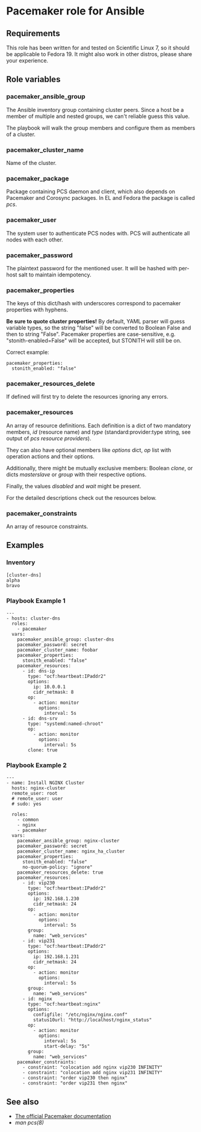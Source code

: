 # Pacemaker role for Ansible

## Requirements

This role has been written for and tested on Scientific Linux 7, so it should be applicable to Fedora 19. It might also work in other distros, please share your experience.

## Role variables

### pacemaker\_ansible\_group

The Ansible inventory group containing cluster peers. Since a host be a member of multiple and nested groups, we can't reliable guess this value.

The playbook will walk the group members and configure them as members of a cluster.

### pacemaker\_cluster\_name

Name of the cluster.

### pacemaker\_package

Package containing PCS daemon and client, which also depends on Pacemaker and Corosync packages. In EL and Fedora the package is called *pcs*.

### pacemaker\_user

The system user to authenticate PCS nodes with. PCS will authenticate all nodes with each other.

### pacemaker\_password

The plaintext password for the mentioned user. It will be hashed with per-host salt to maintain idempotency.

### pacemaker\_properties

The keys of this dict/hash with underscores correspond to pacemaker properties with hyphens.

**Be sure to quote cluster properties!** By default, YAML parser will guess variable types, so the string "false" will be converted to Boolean False and then to string "False". Pacemaker properties are case-sensitive, e.g. "stonith-enabled=False" will be accepted, but STONITH will still be on.

Correct example:

    pacemaker_properties:
      stonith_enabled: "false"

### pacemaker\_resources\_delete

If defined will first try to delete the resources ignoring any errors.

### pacemaker\_resources

An array of resource definitions. Each definition is a dict of two mandatory members, *id* (resource name) and *type* (standard:provider:type string, see output of *pcs resource providers*).

They can also have optional members like *options* dict, *op* list with operation actions and their options.

Additionally, there might be mutually exclusive members: Boolean *clone*, or dicts *masterslave* or *group* with their respective options. 

Finally, the values *disabled* and *wait* might be present.

For the detailed descriptions check out the resources below.

### pacemaker\_constraints

An array of resource constraints.

## Examples

### Inventory

    [cluster-dns]
    alpha
    bravo

### Playbook Example 1
    ---
    - hosts: cluster-dns
      roles:
        - pacemaker
      vars:
        pacemaker_ansible_group: cluster-dns
        pacemaker_password: secret
        pacemaker_cluster_name: foobar
        pacemaker_properties:
          stonith_enabled: "false"
        pacemaker_resources:
          - id: dns-ip
            type: "ocf:heartbeat:IPaddr2"
            options:
              ip: 10.0.0.1
              cidr_netmask: 8
            op:
              - action: monitor
                options:
                  interval: 5s
          - id: dns-srv
            type: "systemd:named-chroot"
            op:
              - action: monitor
                options:
                  interval: 5s
            clone: true

### Playbook Example 2
    ---
    - name: Install NGINX Cluster
      hosts: nginx-cluster
      remote_user: root
      # remote_user: user
      # sudo: yes

      roles:
        - common
        - nginx
        - pacemaker
      vars:
        pacemaker_ansible_group: nginx-cluster
        pacemaker_password: secret
        pacemaker_cluster_name: nginx_ha_cluster
        pacemaker_properties:
          stonith_enabled: "false"
          no-quorum-policy: "ignore"
        pacemaker_resources_delete: true
        pacemaker_resources:
          - id: vip230
            type: "ocf:heartbeat:IPaddr2"
            options:
              ip: 192.168.1.230
              cidr_netmask: 24
            op:
              - action: monitor
                options:
                  interval: 5s
            group:
              name: "web_services"
          - id: vip231
            type: "ocf:heartbeat:IPaddr2"
            options:
              ip: 192.168.1.231
              cidr_netmask: 24
            op:
              - action: monitor
                options:
                  interval: 5s
            group:
              name: "web_services"
          - id: nginx
            type: "ocf:heartbeat:nginx"
            options:
              configfile: "/etc/nginx/nginx.conf"
              status10url: "http://localhost/nginx_status"
            op:
              - action: monitor
                options:
                  interval: 5s
                  start-delay: "5s"
            group:
              name: "web_services"
        pacemaker_constraints:
          - constraint: "colocation add nginx vip230 INFINITY"
          - constraint: "colocation add nginx vip231 INFINITY"
          - constraint: "order vip230 then nginx"
          - constraint: "order vip231 then nginx"

## See also

- [The official Pacemaker documentation](http://clusterlabs.org/doc/)
- *man pcs(8)*
